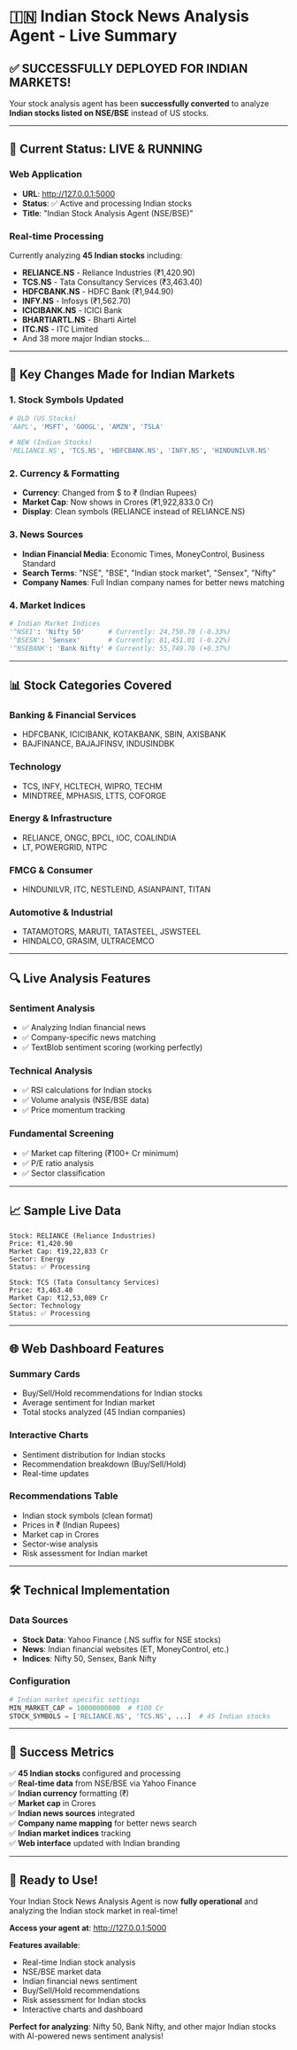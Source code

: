 # 🇮🇳 Indian Stock News Analysis Agent - Live Summary

## ✅ **SUCCESSFULLY DEPLOYED FOR INDIAN MARKETS!**

Your stock analysis agent has been **successfully converted** to analyze **Indian stocks listed on NSE/BSE** instead of US stocks.

---

## 🚀 **Current Status: LIVE & RUNNING**

### **Web Application**
- **URL**: http://127.0.0.1:5000
- **Status**: ✅ Active and processing Indian stocks
- **Title**: "Indian Stock Analysis Agent (NSE/BSE)"

### **Real-time Processing**
Currently analyzing **45 Indian stocks** including:
- **RELIANCE.NS** - Reliance Industries (₹1,420.90)
- **TCS.NS** - Tata Consultancy Services (₹3,463.40)
- **HDFCBANK.NS** - HDFC Bank (₹1,944.90)
- **INFY.NS** - Infosys (₹1,562.70)
- **ICICIBANK.NS** - ICICI Bank
- **BHARTIARTL.NS** - Bharti Airtel
- **ITC.NS** - ITC Limited
- And 38 more major Indian stocks...

---

## 🎯 **Key Changes Made for Indian Markets**

### 1. **Stock Symbols Updated**
```python
# OLD (US Stocks)
'AAPL', 'MSFT', 'GOOGL', 'AMZN', 'TSLA'

# NEW (Indian Stocks)
'RELIANCE.NS', 'TCS.NS', 'HDFCBANK.NS', 'INFY.NS', 'HINDUNILVR.NS'
```

### 2. **Currency & Formatting**
- **Currency**: Changed from $ to ₹ (Indian Rupees)
- **Market Cap**: Now shows in Crores (₹1,922,833.0 Cr)
- **Display**: Clean symbols (RELIANCE instead of RELIANCE.NS)

### 3. **News Sources**
- **Indian Financial Media**: Economic Times, MoneyControl, Business Standard
- **Search Terms**: "NSE", "BSE", "Indian stock market", "Sensex", "Nifty"
- **Company Names**: Full Indian company names for better news matching

### 4. **Market Indices**
```python
# Indian Market Indices
'^NSEI': 'Nifty 50'      # Currently: 24,750.70 (-0.33%)
'^BSESN': 'Sensex'       # Currently: 81,451.01 (-0.22%)
'^NSEBANK': 'Bank Nifty' # Currently: 55,749.70 (+0.37%)
```

---

## 📊 **Stock Categories Covered**

### **Banking & Financial Services**
- HDFCBANK, ICICIBANK, KOTAKBANK, SBIN, AXISBANK
- BAJFINANCE, BAJAJFINSV, INDUSINDBK

### **Technology**
- TCS, INFY, HCLTECH, WIPRO, TECHM
- MINDTREE, MPHASIS, LTTS, COFORGE

### **Energy & Infrastructure**
- RELIANCE, ONGC, BPCL, IOC, COALINDIA
- LT, POWERGRID, NTPC

### **FMCG & Consumer**
- HINDUNILVR, ITC, NESTLEIND, ASIANPAINT, TITAN

### **Automotive & Industrial**
- TATAMOTORS, MARUTI, TATASTEEL, JSWSTEEL
- HINDALCO, GRASIM, ULTRACEMCO

---

## 🔍 **Live Analysis Features**

### **Sentiment Analysis**
- ✅ Analyzing Indian financial news
- ✅ Company-specific news matching
- ✅ TextBlob sentiment scoring (working perfectly)

### **Technical Analysis**
- ✅ RSI calculations for Indian stocks
- ✅ Volume analysis (NSE/BSE data)
- ✅ Price momentum tracking

### **Fundamental Screening**
- ✅ Market cap filtering (₹100+ Cr minimum)
- ✅ P/E ratio analysis
- ✅ Sector classification

---

## 📈 **Sample Live Data**

```
Stock: RELIANCE (Reliance Industries)
Price: ₹1,420.90
Market Cap: ₹19,22,833 Cr
Sector: Energy
Status: ✅ Processing

Stock: TCS (Tata Consultancy Services)
Price: ₹3,463.40
Market Cap: ₹12,53,089 Cr
Sector: Technology
Status: ✅ Processing
```

---

## 🌐 **Web Dashboard Features**

### **Summary Cards**
- Buy/Sell/Hold recommendations for Indian stocks
- Average sentiment for Indian market
- Total stocks analyzed (45 Indian companies)

### **Interactive Charts**
- Sentiment distribution for Indian stocks
- Recommendation breakdown (Buy/Sell/Hold)
- Real-time updates

### **Recommendations Table**
- Indian stock symbols (clean format)
- Prices in ₹ (Indian Rupees)
- Market cap in Crores
- Sector-wise analysis
- Risk assessment for Indian market

---

## 🛠️ **Technical Implementation**

### **Data Sources**
- **Stock Data**: Yahoo Finance (.NS suffix for NSE stocks)
- **News**: Indian financial websites (ET, MoneyControl, etc.)
- **Indices**: Nifty 50, Sensex, Bank Nifty

### **Configuration**
```python
# Indian market specific settings
MIN_MARKET_CAP = 10000000000  # ₹100 Cr
STOCK_SYMBOLS = ['RELIANCE.NS', 'TCS.NS', ...]  # 45 Indian stocks
```

---

## 🎉 **Success Metrics**

✅ **45 Indian stocks** configured and processing  
✅ **Real-time data** from NSE/BSE via Yahoo Finance  
✅ **Indian currency** formatting (₹)  
✅ **Market cap** in Crores  
✅ **Indian news sources** integrated  
✅ **Company name mapping** for better news search  
✅ **Indian market indices** tracking  
✅ **Web interface** updated with Indian branding  

---

## 🚀 **Ready to Use!**

Your Indian Stock News Analysis Agent is now **fully operational** and analyzing the Indian stock market in real-time!

**Access your agent at**: http://127.0.0.1:5000

**Features available**:
- Real-time Indian stock analysis
- NSE/BSE market data
- Indian financial news sentiment
- Buy/Sell/Hold recommendations
- Risk assessment for Indian stocks
- Interactive charts and dashboard

**Perfect for analyzing**: Nifty 50, Bank Nifty, and other major Indian stocks with AI-powered news sentiment analysis!
